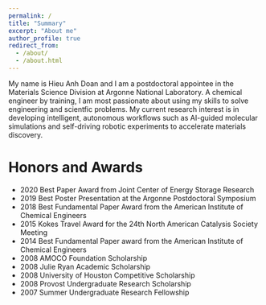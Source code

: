 ```yaml
---
permalink: /
title: "Summary"
excerpt: "About me"
author_profile: true
redirect_from: 
  - /about/
  - /about.html
---
```


My name is Hieu Anh Doan and I am a postdoctoral appointee in the Materials Science Division at Argonne National Laboratory. A chemical engineer by training, I am most passionate about using my skills to solve engineering and scientfic problems. My current research interest is in developing intelligent, autonomous workflows such as AI-guided molecular simulations and self-driving robotic experiments to accelerate materials discovery.

Honors and Awards
===
- 2020 Best Paper Award from Joint Center of Energy Storage Research
- 2019 Best Poster Presentation at the Argonne Postdoctoral Symposium
- 2018 Best Fundamental Paper Award from the American Institute of Chemical Engineers 
- 2015 Kokes Travel Award for the 24th North American Catalysis Society Meeting
- 2014 Best Fundamental Paper award from the American Institute of Chemical Engineers 
- 2008 AMOCO Foundation Scholarship
- 2008 Julie Ryan Academic Scholarship
- 2008 University of Houston Competitive Scholarship
- 2008 Provost Undergraduate Research Scholarship 
- 2007 Summer Undergraduate Research Fellowship 